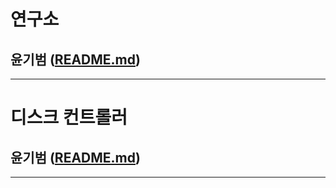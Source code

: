 # 연구소
## 윤기범 ([README.md](src/연구소_윤기범.md))
<hr>

# 디스크 컨트롤러
## 윤기범 ([README.md](src/디스크컨트롤러_윤기범.md))
<hr>
